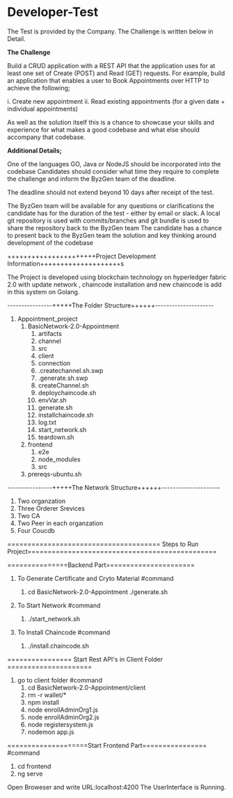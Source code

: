 # Developer-Test
 
The Test is provided by the Company. The Challenge is written below in Detail. 

**The Challenge**

Build a CRUD application with a REST API that the application uses for at least one set
of Create (POST) and Read (GET) requests.
For example, build an application that enables a user to Book Appointments over HTTP
to achieve the following;

i. Create new appointment
ii. Read existing appointments (for a given date + individual
appointments)

As well as the solution itself this is a chance to showcase your skills and experience for
what makes a good codebase and what else should accompany that codebase.

**Additional Details;**

One of the languages GO, Java or NodeJS should be incorporated into the codebase
Candidates should consider what time they require to complete the challenge and
inform the ByzGen team of the deadline. 

The deadline should not extend beyond 10 days after receipt of the test.

The ByzGen team will be available for any questions or clarifications the candidate has
for the duration of the test - either by email or slack.
A local git repository is used with commits/branches and git bundle is used to share the
repository back to the ByzGen team
The candidate has a chance to present back to the ByzGen team the solution and key
thinking around development of the codebase


++++++++++++++++++++++Project Development Information++++++++++++++++++++s


The Project is developed using blockchain technology on hyperledger fabric 2.0 with update network , chaincode installation and new chaincode is add in this system on Golang.


----------------+++++The Folder Structure++++++---------------------
1. Appointment_project
   1. BasicNetwork-2.0-Appointment
      1. artifacts
        1. channel
        2. src
      2. client
      3. connection
      4. .createchannel.sh.swp
      5. .generate.sh.swp
      6. createChannel.sh
      7. deploychaincode.sh
      8. envVar.sh
      9. generate.sh
      10. installchaincode.sh
      11. log.txt
      12. start_network.sh
      13. teardown.sh
   2. frontend
      1. e2e
      2. node_modules
      3. src
   3. prereqs-ubuntu.sh

----------------+++++The Network Structure++++++---------------------
1. Two organzation
2. Three Orderer Srevices
3. Two CA
4. Two Peer in each organzation
5. Four Coucdb


====================================== Steps to Run Project===============================================

===============Backend Part======================
1. To Generate Certificate and Cryto Material
   #command
   1. cd BasicNetwork-2.0-Appointment
   ./generate.sh

2. To Start Network
    #command
    1. ./start_network.sh 
 
3. To Install Chaincode 
    #command
    1. ./install.chaincode.sh

================ Start Rest API's in Client Folder =====================

1. go to client folder
    #command
    1. cd BasicNetwork-2.0-Appointment/client
    2. rm -r wallet/*
    3. npm install 
    4. node enrollAdminOrg1.js
    5. node enrollAdminOrg2.js
    6. node registersystem.js
    7. nodemon app.js

====================Start Frontend   Part================
#command
1. cd frontend
2. ng serve


Open Broweser and write URL:localhost:4200 
The UserInterface is Running. 
